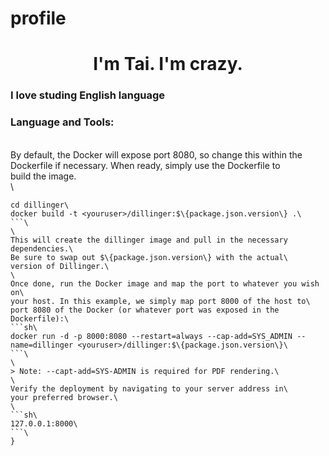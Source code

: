 # profile
<h1 align="center">I'm Tai. I'm crazy.</h1>
<h3 align="left"> I love studing English language </h3>
<h3 align="left"> Language and Tools: </h3>

\
By default, the Docker will expose port 8080, so change this within the\
Dockerfile if necessary. When ready, simply use the Dockerfile to\
build the image.\
\
```sh\
cd dillinger\
docker build -t <youruser>/dillinger:$\{package.json.version\} .\
```\
\
This will create the dillinger image and pull in the necessary dependencies.\
Be sure to swap out $\{package.json.version\} with the actual\
version of Dillinger.\
\
Once done, run the Docker image and map the port to whatever you wish on\
your host. In this example, we simply map port 8000 of the host to\
port 8080 of the Docker (or whatever port was exposed in the Dockerfile):\
```sh\
docker run -d -p 8000:8080 --restart=always --cap-add=SYS_ADMIN --name=dillinger <youruser>/dillinger:$\{package.json.version\}\
```\
\
> Note: --capt-add=SYS-ADMIN is required for PDF rendering.\
\
Verify the deployment by navigating to your server address in\
your preferred browser.\
\
```sh\
127.0.0.1:8000\
```\
}
